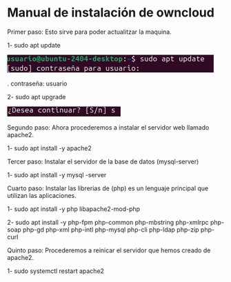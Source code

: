 # Manual de instalación de owncloud
Primer paso: Esto sirve para poder actualitzar la maquina.

1- sudo apt update 

<img src="sudo apt update captura.png" alt="sudo apt update captura">

. contraseña: usuario

2- sudo apt upgrade

<img src="sudo apt upgrade captura.png" alt="sudo apt upgrade captura">

Segundo paso: Ahora procederemos a instalar el servidor web llamado apache2.

1- sudo apt install -y apache2

Tercer paso: Instalar el servidor de la base de datos (mysql-server) 

1- sudo apt install -y mysql -server

Cuarto paso: Instalar las librerias de (php) es un lenguaje principal que utilizan las aplicaciones.

1- sudo apt install -y php libapache2-mod-php

2- sudo apt install -y php-fpm php-common php-mbstring php-xmlrpc php-soap php-gd php-xml php-intl php-mysql php-cli php-ldap php-zip php-curl

Quinto paso: Procederemos a reinicar el servidor que hemos creado de apache2.

1- sudo systemctl restart apache2



